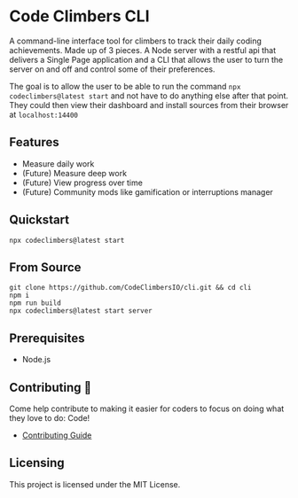 # Code Climbers CLI

A command-line interface tool for climbers to track their daily coding achievements. Made up of 3 pieces. A Node server
with a restful api that delivers a Single Page application and a CLI that allows the user to turn the server on and off
and control some of their preferences.

The goal is to allow the user to be able to run the command `npx codeclimbers@latest start` and not have to do anything else
after that point. They could then view their dashboard and install sources from their browser
at `localhost:14400`

## Features

- Measure daily work
- (Future) Measure deep work
- (Future) View progress over time
- (Future) Community mods like gamification or interruptions manager

## Quickstart

```
npx codeclimbers@latest start
```

## From Source

```
git clone https://github.com/CodeClimbersIO/cli.git && cd cli
npm i
npm run build
npx codeclimbers@latest start server
```

## Prerequisites

- Node.js

## Contributing 🚀

Come help contribute to making it easier for coders to focus on doing what they love to do: Code!

- [Contributing Guide](./docs/Contributing.md)

## Licensing

This project is licensed under the MIT License.

